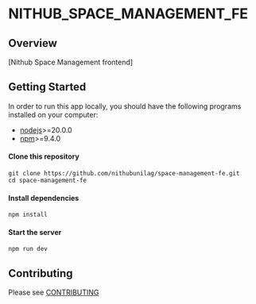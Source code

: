 # NITHUB_SPACE_MANAGEMENT_FE

## Overview

[Nithub Space Management frontend]

## Getting Started

In order to run this app locally, you should have the following programs installed on your computer:

- [nodejs](https://nodejs.org/)>=20.0.0
- [npm](https://yarnpkg.com/)>=9.4.0

#### Clone this repository

```
git clone https://github.com/nithubunilag/space-management-fe.git
cd space-management-fe
```

#### Install dependencies

```
npm install
```

#### Start the server

```
npm run dev
```

## Contributing

Please see [CONTRIBUTING](./CONTRIBUTING.md)
